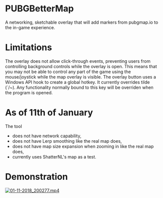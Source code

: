 # PUBGBetterMap
A networking, sketchable overlay that will add markers from pubgmap.io to the in-game experience.

# Limitations
The overlay does not allow click-through events, preventing users from controlling background controls while the overlay is open. This means that you may not be able to control any part of the game using the mouse/joystick while the map overlay is visible. The overlay button uses a Windows API hook to create a global hotkey. It currently overrides tilde (`/~). Any functionality normally bound to this key will be overriden when the program is opened.

# As of 11th of January
The tool
- does not have network capability,
- does not have Lerp smoothing like the real map does,
- does not have map size expansion when zooming in like the real map does,
- currently uses ShatterNL's map as a test.

# Demonstration
[![01-11-2018_200277.mp4](https://cdn.mistad.net/01-11-2018_621957.jpg)](https://cdn.mistad.net/01-11-2018_200277.mp4)

